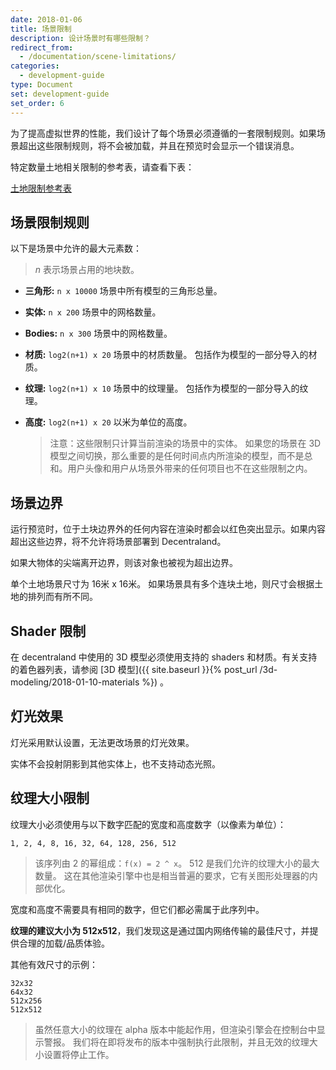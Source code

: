 ```yaml
---
date: 2018-01-06
title: 场景限制
description: 设计场景时有哪些限制？
redirect_from:
  - /documentation/scene-limitations/
categories:
  - development-guide
type: Document
set: development-guide
set_order: 6
---
```


为了提高虚拟世界的性能，我们设计了每个场景必须遵循的一套限制规则。如果场景超出这些限制规则，将不会被加载，并且在预览时会显示一个错误消息。

特定数量土地相关限制的参考表，请查看下表：

[土地限制参考表](https://docs.google.com/spreadsheets/d/1BTm0C20PqdQDAN7vOQ6FpnkVncPecJt-EwTSNHzrsmg/edit#gid=0)

## 场景限制规则


以下是场景中允许的最大元素数：

> _n_ 表示场景占用的地块数。

- **三角形:** `n x 10000` 场景中所有模型的三角形总量。
- **实体:** `n x 200` 场景中的网格数量。
- **Bodies:** `n x 300` 场景中的网格数量。
- **材质:** `log2(n+1) x 20` 场景中的材质数量。 包括作为模型的一部分导入的材质。
- **纹理:** `log2(n+1) x 10` 场景中的纹理量。 包括作为模型的一部分导入的纹理。
- **高度:** `log2(n+1) x 20` 以米为单位的高度。

  > 注意：这些限制只计算当前渲染的场景中的实体。 如果您的场景在 3D 模型之间切换，那么重要的是任何时间点内所渲染的模型，而不是总和。用户头像和用户从场景外带来的任何项目也不在这些限制之内。

<!--
## 通过代码查询场景限制

从场景的代码中，您可以查询适用于场景的限制以及场景当前使用的数量。这对于其内容动态更改的场景尤其有用。例如，在每次用户单击就添加新实体的场景中，您就可以在达到场景限制时停止添加实体。

要使用此功能，必须先将 `EntityController` 导入场景。


```ts
import { querySceneLimits } from "@decentraland/EntityController"
```

#### 获取场景限制

运行 `this.entityController.querySceneLimits()` 以获取场景的限制。根据 _scene.json_ 文件，根据场景占用的土地数计算场景的限制。此命令返回的值不会随时间变化，因为场景的大小是不变的。

`querySceneLimits()`是[异步]({{ site.baseurl }}{% post_url /development-guide/2018-02-25-async-functions %})的，所以我们在 `executeTask()` 函数中调用，包括 `await` 语句。


```ts
executeTask(async () => {
  try {
    const limits = await querySceneLimits()
    log('limits' + limits)
  }
})
```

`querySceneLimits()` 函数返回具有以下属性的 promise 对象，所有类型都是 _number_。


```tsx
// import controller
import { querySceneLimits } from '@decentraland/EntityController'


// get limits object
executeTask(async () => {
  try {
    const limits = await querySceneLimits()

    // print maximum triangles
    log(limits.triangles)

    // print maximum entities
    log(limits.entities)

    // print maximum bodies
    log(limits.bodies)

    // print maximum materials
    log(limits.materials)

    // print maximum textures
    log(limits.textures)
  }
}
```

例如，如果您的场景只有一块地，则 `limits.triangles` 应该是 `10000`。


#### 获取当前使用情况

就像您可以通过代码检查场景的最大允许值一样，您也可以检查场景当前使用的值。运行 `this.querySceneMetrics（）` 可以做到这一点。当场景呈现不同的内容时，此命令返回的值会随着时间的不同而变化。

`querySceneMetrics()` 是异步的，所以我们建议在 `executeTask()` 函数中调用，包括 `await` 语句。


```ts
executeTask(async () => {
  try {
    const limits = await querySceneLimits()
    log('limits' + limits)
  }
})
```

`querySceneMetrics()` 函数返回具有以下属性的 promise 对象，所有类型都是 _number_。


```tsx
// import controller
import { querySceneMetrics } from '@decentraland/EntityController'


// get limits object
executeTask(async () => {
  try {
    const limits = await querySceneMetrics()

    // print maximum triangles
    log(limits.triangles)

    // print maximum entities
    log(limits.entities)

    // print maximum bodies
    log(limits.bodies)

    // print maximum materials
    log(limits.materials)

    // print maximum textures
    log(limits.textures)
  }
}
```

例如，如果您的场景当时只渲染一个 box 实体，则`limits.entities` 应该为 `1`。

-->

## 场景边界

运行预览时，位于土块边界外的任何内容在渲染时都会以红色突出显示。如果内容超出这些边界，将不允许将场景部署到 Decentraland。

如果大物体的尖端离开边界，则该对象也被视为超出边界。

单个土地场景尺寸为 16米 x 16米。 如果场景具有多个连块土地，则尺寸会根据土地的排列而有所不同。

## Shader 限制

在 decentraland 中使用的 3D 模型必须使用支持的 shaders 和材质。有关支持的着色器列表，请参阅 [3D 模型]({{ site.baseurl }}{% post_url /3d-modeling/2018-01-10-materials %}) 。

## 灯光效果

灯光采用默认设置，无法更改场景的灯光效果。

实体不会投射阴影到其他实体上，也不支持动态光照。

## 纹理大小限制

纹理大小必须使用与以下数字匹配的宽度和高度数字（以像素为单位）：


```
1, 2, 4, 8, 16, 32, 64, 128, 256, 512
```

> 该序列由 2 的幂组成：`f(x) = 2 ^ x`。 512 是我们允许的纹理大小的最大数量。 这在其他渲染引擎中也是相当普遍的要求，它有关图形处理器的内部优化。

宽度和高度不需要具有相同的数字，但它们都必需属于此序列中。

**纹理的建议大小为 512x512**，我们发现这是通过国内网络传输的最佳尺寸，并提供合理的加载/品质体验。

其他有效尺寸的示例：

```
32x32
64x32
512x256
512x512
```

> 虽然任意大小的纹理在 alpha 版本中能起作用，但渲染引擎会在控制台中显示警报。 我们将在即将发布的版本中强制执行此限制，并且无效的纹理大小设置将停止工作。


<!--
## File amount limitations

When deploying your scene, you can't upload more than 100 files to IPFS, as having too many files in a scene will make it take too long to load in the client.

If you have more than 100 files in your scene folder, it's likely that many of those files aren't being used directly when loading the scene. You can make the CLI ignore specific files from the scene folder and not upload them to IPFS by specifying them in the _dclignore_ file for the scene. Learn more about it in [Scene files]({{ site.baseurl }}{% post_url /development-guide/2018-01-11-scene-files %}).
-->
